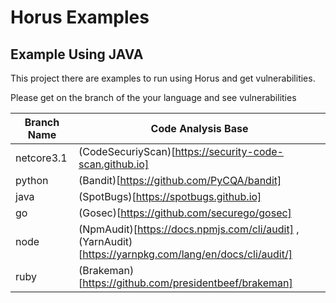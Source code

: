 # Horus Examples

## Example Using JAVA

This project there are examples to run using Horus and get vulnerabilities.

Please get on the branch of the your language and see vulnerabilities

|              Branch Name              |                 Code Analysis Base                                                                        |
|---------------------------------------|-----------------------------------------------------------------------------------------------------------|
| netcore3.1                            | (CodeSecuriyScan)[https://security-code-scan.github.io]                                                   |
| python                                | (Bandit)[https://github.com/PyCQA/bandit]                                                                 |
| java                                  | (SpotBugs)[https://spotbugs.github.io]                                                                    |
| go                                    | (Gosec)[https://github.com/securego/gosec]                                                                |
| node                                  | (NpmAudit)[https://docs.npmjs.com/cli/audit] , (YarnAudit)[https://yarnpkg.com/lang/en/docs/cli/audit/]   |
| ruby                                  | (Brakeman)[https://github.com/presidentbeef/brakeman]                                                     |
